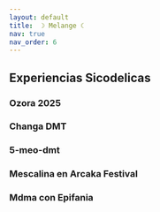 ```yaml
---
layout: default
title:  ☽ Melange ☾
nav: true
nav_order: 6
---
```


## Experiencias Sicodelicas

### Ozora 2025

### Changa DMT

### 5-meo-dmt

### Mescalina en Arcaka Festival

### Mdma con Epifania
